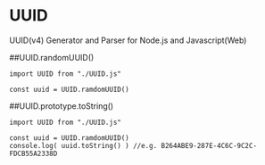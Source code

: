 # UUID
UUID(v4) Generator and Parser for Node.js and Javascript(Web)

##UUID.randomUUID()

```
import UUID from "./UUID.js"

const uuid = UUID.ramdomUUID()
```

##UUID.prototype.toString()
```
import UUID from "./UUID.js"

const uuid = UUID.ramdomUUID()
console.log( uuid.toString() ) //e.g. B264ABE9-287E-4C6C-9C2C-FDCB55A2338D
```
